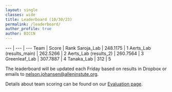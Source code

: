 ```yaml
---
layout: single
classes: wide
title: Leaderboard (10/30/23)
permalink: /leaderboard/
author_profile: true
author: BICCN
---
```


--- | --- | --- 
Team | Score | Rank
Saroja_Lab | 248.1175 | 1
Aerts_Lab (results_main) | 262.5266 | 2
Aerts_Lab (results_2) | 260.7564 | 3
Greenleaf_Lab | 307.7887 | 4
Tanaka_Lab | 312 | 5

The leaderboard will be updated each Friday based on results in Dropbox or emails to nelson.johansen@alleninstute.org.

Details about team scoring can be found on our [Evaluation page](https://biccnchallenge.org/evaluation/#evaluation-metrics).

